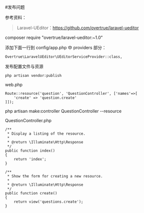 #发布问题

参考资料：
>Laravel-UEditor：https://github.com/overtrue/laravel-ueditor

composer require "overtrue/laravel-ueditor:~1.0"

添加下面一行到 config/app.php 中 providers 部分：
```
Overtrue\LaravelUEditor\UEditorServiceProvider::class,
```

发布配置文件与资源
```
php artisan vendor:publish
```

web.php
```
Route::resource('question', 'QuestionController', ['names'=>[
    'create' => 'question.create'
]]);
```

php artisan make:controller QuestionController --resource

QuestionController.php
```
/**
 * Display a listing of the resource.
 *
 * @return \Illuminate\Http\Response
 */
public function index()
{
    return 'index';
}

/**
 * Show the form for creating a new resource.
 *
 * @return \Illuminate\Http\Response
 */
public function create()
{
    return view('questions.create');
}
```

